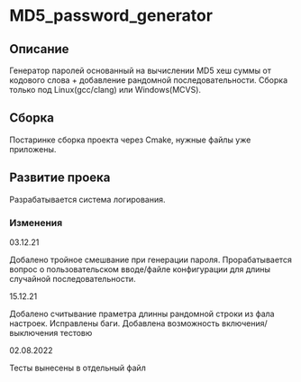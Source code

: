 # MD5_password_generator

## Описание
Генератор паролей основанный на вычислении MD5 хеш суммы от кодового слова + добавление рандомной последовательности.
Сборка только под Linux(gcc/clang) или Windows(MCVS).

## Сборка
Постаринке сборка проекта через Cmake, нужные файлы уже приложены.

## Развитие проека
Разрабатывается система логирования.


### Изменения

03.12.21

Добалено тройное смешвание при генерации пароля.
Прорабатывается вопрос о пользовательском вводе/файле конфигурации для длины случайной последовательности. 

15.12.21

Добалено считывание праметра длинны рандомной строки из фала настроек. Исправлены баги.
Добавлена возможность включения/выключения тестовю

02.08.2022

Тесты вынесены в отдельный файл
